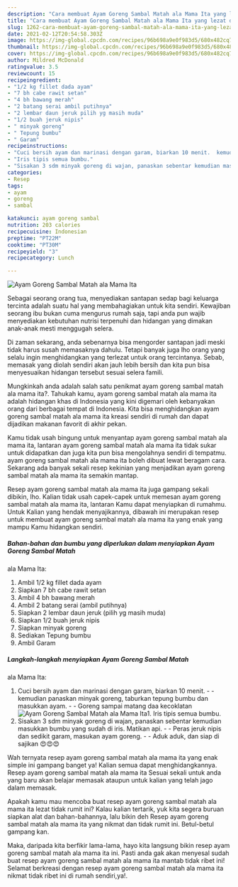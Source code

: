 ```yaml
---
description: "Cara membuat Ayam Goreng Sambal Matah ala Mama Ita yang lezat dan Mudah Dibuat"
title: "Cara membuat Ayam Goreng Sambal Matah ala Mama Ita yang lezat dan Mudah Dibuat"
slug: 1262-cara-membuat-ayam-goreng-sambal-matah-ala-mama-ita-yang-lezat-dan-mudah-dibuat
date: 2021-02-12T20:54:58.303Z
image: https://img-global.cpcdn.com/recipes/96b698a9e0f983d5/680x482cq70/ayam-goreng-sambal-matah-ala-mama-ita-foto-resep-utama.jpg
thumbnail: https://img-global.cpcdn.com/recipes/96b698a9e0f983d5/680x482cq70/ayam-goreng-sambal-matah-ala-mama-ita-foto-resep-utama.jpg
cover: https://img-global.cpcdn.com/recipes/96b698a9e0f983d5/680x482cq70/ayam-goreng-sambal-matah-ala-mama-ita-foto-resep-utama.jpg
author: Mildred McDonald
ratingvalue: 3.5
reviewcount: 15
recipeingredient:
- "1/2 kg fillet dada ayam"
- "7 bh cabe rawit setan"
- "4 bh bawang merah"
- "2 batang serai ambil putihnya"
- "2 lembar daun jeruk pilih yg masih muda"
- "1/2 buah jeruk nipis"
- " minyak goreng"
- " Tepung bumbu"
- " Garam"
recipeinstructions:
- "Cuci bersih ayam dan marinasi dengan garam, biarkan 10 menit.  kemudian panaskan minyak goreng, taburkan tepung bumbu dan masukkan ayam.   Goreng sampai matang daa kecoklatan"
- "Iris tipis semua bumbu."
- "Sisakan 3 sdm minyak goreng di wajan, panaskan sebentar kemudian masukkan bumbu yang sudah di iris. Matikan api.  Peras jeruk nipis dan sedikit garam, masukan ayam goreng.   Aduk aduk, dan siap di sajikan 😍😍😍"
categories:
- Resep
tags:
- ayam
- goreng
- sambal

katakunci: ayam goreng sambal 
nutrition: 203 calories
recipecuisine: Indonesian
preptime: "PT22M"
cooktime: "PT30M"
recipeyield: "3"
recipecategory: Lunch

---
```



![Ayam Goreng Sambal Matah
ala Mama Ita](https://img-global.cpcdn.com/recipes/96b698a9e0f983d5/680x482cq70/ayam-goreng-sambal-matah-ala-mama-ita-foto-resep-utama.jpg)

Sebagai seorang orang tua, menyediakan santapan sedap bagi keluarga tercinta adalah suatu hal yang membahagiakan untuk kita sendiri. Kewajiban seorang ibu bukan cuma mengurus rumah saja, tapi anda pun wajib menyediakan kebutuhan nutrisi terpenuhi dan hidangan yang dimakan anak-anak mesti menggugah selera.

Di zaman  sekarang, anda sebenarnya bisa mengorder santapan jadi meski tidak harus susah memasaknya dahulu. Tetapi banyak juga lho orang yang selalu ingin menghidangkan yang terlezat untuk orang tercintanya. Sebab, memasak yang diolah sendiri akan jauh lebih bersih dan kita pun bisa menyesuaikan hidangan tersebut sesuai selera famili. 



Mungkinkah anda adalah salah satu penikmat ayam goreng sambal matah
ala mama ita?. Tahukah kamu, ayam goreng sambal matah
ala mama ita adalah hidangan khas di Indonesia yang kini digemari oleh kebanyakan orang dari berbagai tempat di Indonesia. Kita bisa menghidangkan ayam goreng sambal matah
ala mama ita kreasi sendiri di rumah dan dapat dijadikan makanan favorit di akhir pekan.

Kamu tidak usah bingung untuk menyantap ayam goreng sambal matah
ala mama ita, lantaran ayam goreng sambal matah
ala mama ita tidak sukar untuk didapatkan dan juga kita pun bisa mengolahnya sendiri di tempatmu. ayam goreng sambal matah
ala mama ita boleh dibuat lewat beragam cara. Sekarang ada banyak sekali resep kekinian yang menjadikan ayam goreng sambal matah
ala mama ita semakin mantap.

Resep ayam goreng sambal matah
ala mama ita juga gampang sekali dibikin, lho. Kalian tidak usah capek-capek untuk memesan ayam goreng sambal matah
ala mama ita, lantaran Kamu dapat menyiapkan di rumahmu. Untuk Kalian yang hendak menyajikannya, dibawah ini merupakan resep untuk membuat ayam goreng sambal matah
ala mama ita yang enak yang mampu Kamu hidangkan sendiri.

<!--inarticleads1-->

##### Bahan-bahan dan bumbu yang diperlukan dalam menyiapkan Ayam Goreng Sambal Matah
ala Mama Ita:

1. Ambil 1/2 kg fillet dada ayam
1. Siapkan 7 bh cabe rawit setan
1. Ambil 4 bh bawang merah
1. Ambil 2 batang serai (ambil putihnya)
1. Siapkan 2 lembar daun jeruk (pilih yg masih muda)
1. Siapkan 1/2 buah jeruk nipis
1. Siapkan  minyak goreng
1. Sediakan  Tepung bumbu
1. Ambil  Garam




<!--inarticleads2-->

##### Langkah-langkah menyiapkan Ayam Goreng Sambal Matah
ala Mama Ita:

1. Cuci bersih ayam dan marinasi dengan garam, biarkan 10 menit. -  - kemudian panaskan minyak goreng, taburkan tepung bumbu dan masukkan ayam.  -  - Goreng sampai matang daa kecoklatan
<img src="https://img-global.cpcdn.com/steps/7d980ecd26e7eb34/160x128cq70/ayam-goreng-sambal-matah-ala-mama-ita-langkah-memasak-1-foto.jpg" alt="Ayam Goreng Sambal Matah
ala Mama Ita">1. Iris tipis semua bumbu.
1. Sisakan 3 sdm minyak goreng di wajan, panaskan sebentar kemudian masukkan bumbu yang sudah di iris. Matikan api. -  - Peras jeruk nipis dan sedikit garam, masukan ayam goreng.  -  - Aduk aduk, dan siap di sajikan 😍😍😍




Wah ternyata resep ayam goreng sambal matah
ala mama ita yang enak simple ini gampang banget ya! Kalian semua dapat menghidangkannya. Resep ayam goreng sambal matah
ala mama ita Sesuai sekali untuk anda yang baru akan belajar memasak ataupun untuk kalian yang telah jago dalam memasak.

Apakah kamu mau mencoba buat resep ayam goreng sambal matah
ala mama ita lezat tidak rumit ini? Kalau kalian tertarik, yuk kita segera buruan siapkan alat dan bahan-bahannya, lalu bikin deh Resep ayam goreng sambal matah
ala mama ita yang nikmat dan tidak rumit ini. Betul-betul gampang kan. 

Maka, daripada kita berfikir lama-lama, hayo kita langsung bikin resep ayam goreng sambal matah
ala mama ita ini. Pasti anda gak akan menyesal sudah buat resep ayam goreng sambal matah
ala mama ita mantab tidak ribet ini! Selamat berkreasi dengan resep ayam goreng sambal matah
ala mama ita nikmat tidak ribet ini di rumah sendiri,ya!.

